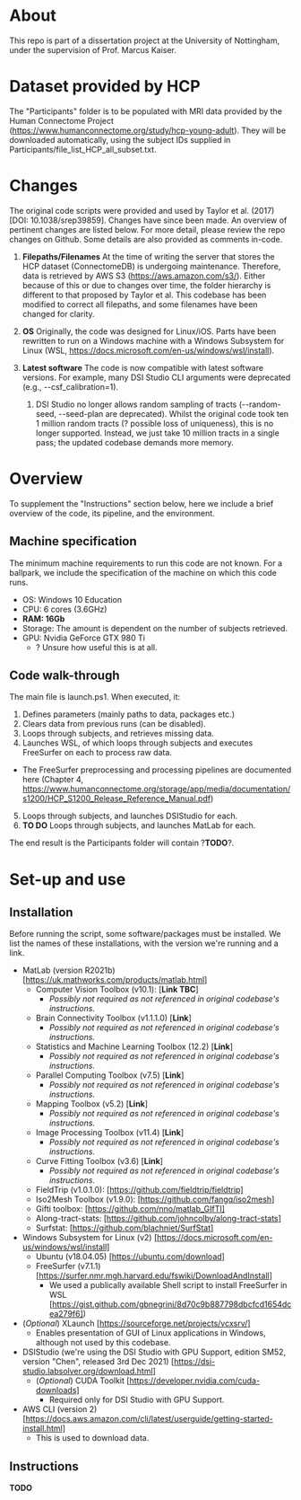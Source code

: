 # About
This repo is part of a dissertation project at the University of Nottingham, under the supervision of Prof. Marcus Kaiser.

# Dataset provided by HCP
The "Participants" folder is to be populated with MRI data provided by the Human Connectome Project (https://www.humanconnectome.org/study/hcp-young-adult). They will be downloaded automatically, using the subject IDs supplied in Participants/file_list_HCP_all_subset.txt.

# Changes
The original code scripts were provided and used by Taylor et al. (2017) [DOI: 10.1038/srep39859]. Changes have since been made. An overview of pertinent changes are listed below. For more detail, please review the repo changes on Github. Some details are also provided as comments in-code. 

1. **Filepaths/Filenames** At the time of writing the server that stores the HCP dataset (ConnectomeDB) is undergoing maintenance. Therefore, data is retrieved by AWS S3 (https://aws.amazon.com/s3/). Either because of this or due to changes over time, the folder hierarchy is different to that proposed by Taylor et al. This codebase has been modified to correct all filepaths, and some filenames have been changed for clarity.

2. **OS** Originally, the code was designed for Linux/iOS. Parts have been rewritten to run on a Windows machine with a Windows Subsystem for Linux (WSL, https://docs.microsoft.com/en-us/windows/wsl/install).

3. **Latest software** The code is now compatible with latest software versions. For example, many DSI Studio CLI arguments were deprecated (e.g., --csf_calibration=1).
	1. DSI Studio no longer allows random sampling of tracts (--random-seed, --seed-plan are deprecated). Whilst the original code took ten 1 million random tracts (? possible loss of uniqueness), this is no longer supported. Instead, we just take 10 million tracts in a single pass; the updated codebase demands more memory.  

# Overview
To supplement the "Instructions" section below, here we include a brief overview of the code, its pipeline, and the environment.

## Machine specification
The minimum machine requirements to run this code are not known. For a ballpark, we include the specification of the machine on which this code runs.

- OS: Windows 10 Education
- CPU: 6 cores (3.6GHz)
- **RAM: 16Gb**
- Storage: The amount is dependent on the number of subjects retrieved.
- GPU: Nvidia GeForce GTX 980 Ti
  - ? Unsure how useful this is at all. 

## Code walk-through
The main file is launch.ps1. When executed, it:
1. Defines parameters (mainly paths to data, packages etc.)
2. Clears data from previous runs (can be disabled).
3. Loops through subjects, and retrieves missing data.
4. Launches WSL, of which loops through subjects and executes FreeSurfer on each to process raw data.
  - The FreeSurfer preprocessing and processing pipelines are documented here (Chapter 4, https://www.humanconnectome.org/storage/app/media/documentation/s1200/HCP_S1200_Release_Reference_Manual.pdf)  
5. Loops through subjects, and launches DSIStudio for each.
6. **TO DO** Loops through subjects, and launches MatLab for each.

The end result is the Participants folder will contain ?**TODO**?.

# Set-up and use
## Installation
Before running the script, some software/packages must be installed. We list the names of these installations, with the version we're running and a link. 
- MatLab (version R2021b) [https://uk.mathworks.com/products/matlab.html]
  - Computer Vision Toolbox (v10.1): [**Link TBC**]
    - _Possibly not required as not referenced in original codebase's instructions._
  - Brain Connectivity Toolbox (v1.1.1.0) [**Link**]
    - _Possibly not required as not referenced in original codebase's instructions._
  - Statistics and Machine Learning Toolbox (12.2) [**Link**]
    - _Possibly not required as not referenced in original codebase's instructions._
  - Parallel Computing Toolbox (v7.5) [**Link**]
    - _Possibly not required as not referenced in original codebase's instructions._
  - Mapping Toolbox (v5.2) [**Link**]
    - _Possibly not required as not referenced in original codebase's instructions._
  - Image Processing Toolbox (v11.4) [**Link**]
    - _Possibly not required as not referenced in original codebase's instructions._
  - Curve Fitting Toolbox (v3.6) [**Link**]
    - _Possibly not required as not referenced in original codebase's instructions._
  - FieldTrip (v1.0.1.0): [https://github.com/fieldtrip/fieldtrip]
  - Iso2Mesh Toolbox (v1.9.0): [https://github.com/fangq/iso2mesh]
  - Gifti toolbox: [https://github.com/nno/matlab_GIfTI]
  - Along-tract-stats: [https://github.com/johncolby/along-tract-stats]
  - Surfstat: [https://github.com/blachniet/SurfStat]
- Windows Subsystem for Linux (v2) [https://docs.microsoft.com/en-us/windows/wsl/install]
  - Ubuntu (v18.04.05) [https://ubuntu.com/download]
  - FreeSurfer (v7.1.1) [https://surfer.nmr.mgh.harvard.edu/fswiki/DownloadAndInstall]
    - We used a publically available Shell script to install FreeSurfer in WSL [https://gist.github.com/gbnegrini/8d70c9b887798dbcfcd1654dcea279f6]) 
- (_Optional_) XLaunch [https://sourceforge.net/projects/vcxsrv/]
  - Enables presentation of GUI of Linux applications in Windows, although not used by this codebase.
- DSIStudio (we're using the DSI Studio with GPU Support, edition SM52, version "Chen", released 3rd Dec 2021) [https://dsi-studio.labsolver.org/download.html]
  - (_Optional_) CUDA Toolkit [https://developer.nvidia.com/cuda-downloads]
    - Required only for DSI Studio with GPU Support.
- AWS CLI (version 2) [https://docs.aws.amazon.com/cli/latest/userguide/getting-started-install.html]
  - This is used to download data.

## Instructions
**TODO**